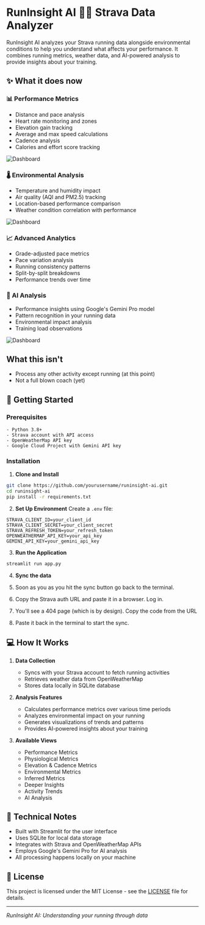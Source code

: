 # RunInsight AI 🏃‍♂️ Strava Data Analyzer

RunInsight AI analyzes your Strava running data alongside environmental conditions to help you understand what affects your performance. It combines running metrics, weather data, and AI-powered analysis to provide insights about your training.

## ✨ What it does now

### 📊 Performance Metrics
- Distance and pace analysis
- Heart rate monitoring and zones
- Elevation gain tracking
- Average and max speed calculations
- Cadence analysis
- Calories and effort score tracking

![Dashboard](https://preview.redd.it/built-something-to-analyse-strava-running-data-would-love-v0-6gee16wwoz9e1.png?width=1017&format=png&auto=webp&s=77f3cfa02bcf7d614218da86e01fa2a754867e99 "Preformance Analysis")


### 🌡️ Environmental Analysis
- Temperature and humidity impact
- Air quality (AQI and PM2.5) tracking
- Location-based performance comparison
- Weather condition correlation with performance

![Dashboard](https://preview.redd.it/built-something-to-analyse-strava-running-data-would-love-v0-5yw0zd4zoz9e1.png?width=1080&crop=smart&auto=webp&s=5d1fddbf28adfb27393c9cd9b918cb44f31e79d2 "Environmental Analysis")


### 📈 Advanced Analytics
- Grade-adjusted pace metrics
- Pace variation analysis
- Running consistency patterns
- Split-by-split breakdowns
- Performance trends over time

### 🤖 AI Analysis
- Performance insights using Google's Gemini Pro model
- Pattern recognition in your running data
- Environmental impact analysis
- Training load observations

![Dashboard](https://preview.redd.it/built-something-to-analyse-strava-running-data-would-love-v0-41fixi0voz9e1.png?width=1018&format=png&auto=webp&s=16f125029012a545e592c062911ecedccdb02b81 "AI Analysis")


## What this isn't
- Process any other activity except running (at this point)
- Not a full blown coach (yet)

## 🚀 Getting Started

### Prerequisites
```plaintext
- Python 3.8+
- Strava account with API access
- OpenWeatherMap API key
- Google Cloud Project with Gemini API key
```

### Installation

1. **Clone and Install**
```bash
git clone https://github.com/yourusername/runinsight-ai.git
cd runinsight-ai
pip install -r requirements.txt
```

2. **Set Up Environment**
Create a `.env` file:
```env
STRAVA_CLIENT_ID=your_client_id
STRAVA_CLIENT_SECRET=your_client_secret
STRAVA_REFRESH_TOKEN=your_refresh_token
OPENWEATHERMAP_API_KEY=your_api_key
GEMINI_API_KEY=your_gemini_api_key
```

3. **Run the Application**
```bash
streamlit run app.py
```

4. **Sync the data**

1. Soon as you as you hit the sync button go back to the terminal.
2. Copy the Strava auth URL and paste it in a browser. Log in.
3. You'll see a 404 page (which is by design). Copy the code from the URL
4. Paste it back in the terminal to start the sync.

## 💻 How It Works

1. **Data Collection**
   - Syncs with your Strava account to fetch running activities
   - Retrieves weather data from OpenWeatherMap
   - Stores data locally in SQLite database

2. **Analysis Features**
   - Calculates performance metrics over various time periods
   - Analyzes environmental impact on your running
   - Generates visualizations of trends and patterns
   - Provides AI-powered insights about your training

3. **Available Views**
   - Performance Metrics
   - Physiological Metrics
   - Elevation & Cadence Metrics
   - Environmental Metrics
   - Inferred Metrics
   - Deeper Insights
   - Activity Trends
   - AI Analysis

## 🔧 Technical Notes

- Built with Streamlit for the user interface
- Uses SQLite for local data storage
- Integrates with Strava and OpenWeatherMap APIs
- Employs Google's Gemini Pro for AI analysis
- All processing happens locally on your machine

## 📄 License

This project is licensed under the MIT License - see the [LICENSE](LICENSE) file for details.

---

*RunInsight AI: Understanding your running through data*
